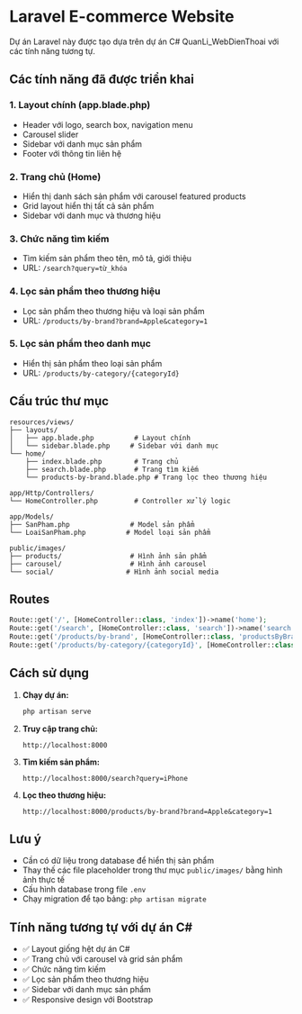 # Laravel E-commerce Website

Dự án Laravel này được tạo dựa trên dự án C# QuanLi_WebDienThoai với các tính năng tương tự.

## Các tính năng đã được triển khai

### 1. Layout chính (app.blade.php)
- Header với logo, search box, navigation menu
- Carousel slider
- Sidebar với danh mục sản phẩm
- Footer với thông tin liên hệ

### 2. Trang chủ (Home)
- Hiển thị danh sách sản phẩm với carousel featured products
- Grid layout hiển thị tất cả sản phẩm
- Sidebar với danh mục và thương hiệu

### 3. Chức năng tìm kiếm
- Tìm kiếm sản phẩm theo tên, mô tả, giới thiệu
- URL: `/search?query=từ_khóa`

### 4. Lọc sản phẩm theo thương hiệu
- Lọc sản phẩm theo thương hiệu và loại sản phẩm
- URL: `/products/by-brand?brand=Apple&category=1`

### 5. Lọc sản phẩm theo danh mục
- Hiển thị sản phẩm theo loại sản phẩm
- URL: `/products/by-category/{categoryId}`

## Cấu trúc thư mục

```
resources/views/
├── layouts/
│   ├── app.blade.php          # Layout chính
│   └── sidebar.blade.php     # Sidebar với danh mục
└── home/
    ├── index.blade.php        # Trang chủ
    ├── search.blade.php       # Trang tìm kiếm
    └── products-by-brand.blade.php # Trang lọc theo thương hiệu

app/Http/Controllers/
└── HomeController.php         # Controller xử lý logic

app/Models/
├── SanPham.php               # Model sản phẩm
└── LoaiSanPham.php          # Model loại sản phẩm

public/images/
├── products/                 # Hình ảnh sản phẩm
├── carousel/                 # Hình ảnh carousel
└── social/                  # Hình ảnh social media
```

## Routes

```php
Route::get('/', [HomeController::class, 'index'])->name('home');
Route::get('/search', [HomeController::class, 'search'])->name('search');
Route::get('/products/by-brand', [HomeController::class, 'productsByBrand'])->name('products.by-brand');
Route::get('/products/by-category/{categoryId}', [HomeController::class, 'productsByCategory'])->name('products.by-category');
```

## Cách sử dụng

1. **Chạy dự án:**
   ```bash
   php artisan serve
   ```

2. **Truy cập trang chủ:**
   ```
   http://localhost:8000
   ```

3. **Tìm kiếm sản phẩm:**
   ```
   http://localhost:8000/search?query=iPhone
   ```

4. **Lọc theo thương hiệu:**
   ```
   http://localhost:8000/products/by-brand?brand=Apple&category=1
   ```

## Lưu ý

- Cần có dữ liệu trong database để hiển thị sản phẩm
- Thay thế các file placeholder trong thư mục `public/images/` bằng hình ảnh thực tế
- Cấu hình database trong file `.env`
- Chạy migration để tạo bảng: `php artisan migrate`

## Tính năng tương tự với dự án C#

- ✅ Layout giống hệt dự án C#
- ✅ Trang chủ với carousel và grid sản phẩm
- ✅ Chức năng tìm kiếm
- ✅ Lọc sản phẩm theo thương hiệu
- ✅ Sidebar với danh mục sản phẩm
- ✅ Responsive design với Bootstrap
